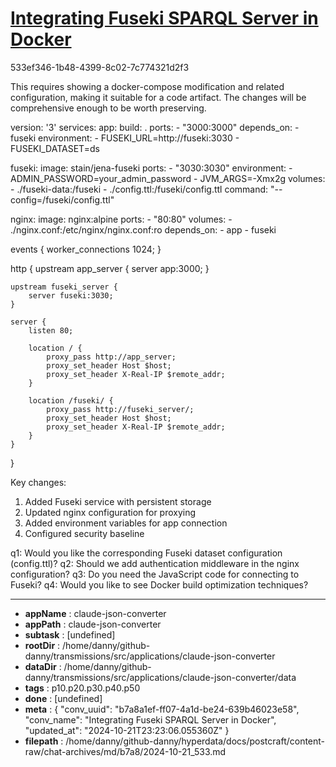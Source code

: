 # [Integrating Fuseki SPARQL Server in Docker](https://claude.ai/chat/b7a8a1ef-ff07-4a1d-be24-639b46023e58)

533ef346-1b48-4399-8c02-7c774321d2f3

 <antThinking>This requires showing a docker-compose modification and related configuration, making it suitable for a code artifact. The changes will be comprehensive enough to be worth preserving.</antThinking>

<antArtifact identifier="fuseki-docker-config" type="application/vnd.ant.code" language="yaml" title="Docker Compose with Fuseki Configuration">
version: '3'
services:
  app:
    build: .
    ports:
      - "3000:3000"
    depends_on:
      - fuseki
    environment:
      - FUSEKI_URL=http://fuseki:3030
      - FUSEKI_DATASET=ds

  fuseki:
    image: stain/jena-fuseki
    ports:
      - "3030:3030"
    environment:
      - ADMIN_PASSWORD=your_admin_password
      - JVM_ARGS=-Xmx2g
    volumes:
      - ./fuseki-data:/fuseki
      - ./config.ttl:/fuseki/config.ttl
    command: "--config=/fuseki/config.ttl"

  nginx:
    image: nginx:alpine
    ports:
      - "80:80"
    volumes:
      - ./nginx.conf:/etc/nginx/nginx.conf:ro
    depends_on:
      - app
      - fuseki
</antArtifact>

<antArtifact identifier="fuseki-nginx-config" type="application/vnd.ant.code" language="nginx" title="Nginx Configuration for Fuseki">
events {
    worker_connections 1024;
}

http {
    upstream app_server {
        server app:3000;
    }

    upstream fuseki_server {
        server fuseki:3030;
    }

    server {
        listen 80;
        
        location / {
            proxy_pass http://app_server;
            proxy_set_header Host $host;
            proxy_set_header X-Real-IP $remote_addr;
        }

        location /fuseki/ {
            proxy_pass http://fuseki_server/;
            proxy_set_header Host $host;
            proxy_set_header X-Real-IP $remote_addr;
        }
    }
}
</antArtifact>

Key changes:
1. Added Fuseki service with persistent storage
2. Updated nginx configuration for proxying
3. Added environment variables for app connection
4. Configured security baseline

q1: Would you like the corresponding Fuseki dataset configuration (config.ttl)?
q2: Should we add authentication middleware in the nginx configuration?
q3: Do you need the JavaScript code for connecting to Fuseki?
q4: Would you like to see Docker build optimization techniques?

---

* **appName** : claude-json-converter
* **appPath** : claude-json-converter
* **subtask** : [undefined]
* **rootDir** : /home/danny/github-danny/transmissions/src/applications/claude-json-converter
* **dataDir** : /home/danny/github-danny/transmissions/src/applications/claude-json-converter/data
* **tags** : p10.p20.p30.p40.p50
* **done** : [undefined]
* **meta** : {
  "conv_uuid": "b7a8a1ef-ff07-4a1d-be24-639b46023e58",
  "conv_name": "Integrating Fuseki SPARQL Server in Docker",
  "updated_at": "2024-10-21T23:23:06.055360Z"
}
* **filepath** : /home/danny/github-danny/hyperdata/docs/postcraft/content-raw/chat-archives/md/b7a8/2024-10-21_533.md
